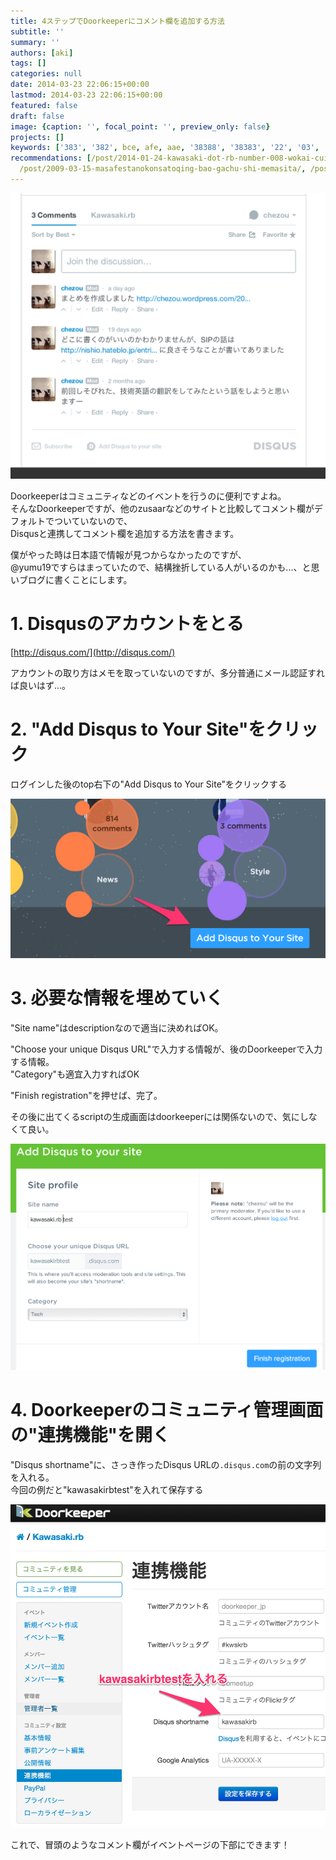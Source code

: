 ```yaml
---
title: 4ステップでDoorkeeperにコメント欄を追加する方法
subtitle: ''
summary: ''
authors: [aki]
tags: []
categories: null
date: 2014-03-23 22:06:15+00:00
lastmod: 2014-03-23 22:06:15+00:00
featured: false
draft: false
image: {caption: '', focal_point: '', preview_only: false}
projects: []
keywords: ['383', '382', bce, afe, aae, '38388', '38383', '22', '03', '2014']
recommendations: [/post/2014-01-24-kawasaki-dot-rb-number-008-wokai-cui-simasita-number-kwskrb/,
  /post/2009-03-15-masafestanokonsatoqing-bao-gachu-shi-memasita/, /post/2015-03-04-googlehuomudezuo-tutashen-qing-huomukaraslacknitong-zhi-wosurufang-fa/]
---
```

[![画像](e382b9e382afe383aae383bce383b3e382b7e383a7e38383e38388-2014-03-23-22-22-17.png)](e382b9e382afe383aae383bce383b3e382b7e383a7e38383e38388-2014-03-23-22-22-17.png)

Doorkeeperはコミュニティなどのイベントを行うのに便利ですよね。  
そんなDoorkeeperですが、他のzusaarなどのサイトと比較してコメント欄がデフォルトでついていないので、  
Disqusと連携してコメント欄を追加する方法を書きます。

僕がやった時は日本語で情報が見つからなかったのですが、  
@yumu19ですらはまっていたので、結構挫折している人がいるのかも...、と思いブログに書くことにします。

# 1. Disqusのアカウントをとる

[http://disqus.com/](http://disqus.com/)

アカウントの取り方はメモを取っていないのですが、多分普通にメール認証すれば良いはず...。

# 2. "Add Disqus to Your Site"をクリック

ログインした後のtop右下の"Add Disqus to Your Site"をクリックする

![画像](e382b9e382afe383aae383bce383b3e382b7e383a7e38383e38388-2014-03-23-22-18-30.png)

# 3. 必要な情報を埋めていく

"Site name"はdescriptionなので適当に決めればOK。

"Choose your unique Disqus URL"で入力する情報が、後のDoorkeeperで入力する情報。  
"Category"も適宜入力すればOK

"Finish registration"を押せば、完了。

その後に出てくるscriptの生成画面はdoorkeeperには関係ないので、気にしなくて良い。

[![画像](e382b9e382afe383aae383bce383b3e382b7e383a7e38383e38388-2014-03-23-22-00-36.png)](e382b9e382afe383aae383bce383b3e382b7e383a7e38383e38388-2014-03-23-22-00-36.png)

# 4. Doorkeeperのコミュニティ管理画面の"連携機能"を開く

"Disqus shortname"に、さっき作ったDisqus URLの`.disqus.com`の前の文字列を入れる。  
今回の例だと"kawasakirbtest"を入れて保存する

[![画像](e382b9e382afe383aae383bce383b3e382b7e383a7e38383e38388-2014-03-23-22-04-25.png)](e382b9e382afe383aae383bce383b3e382b7e383a7e38383e38388-2014-03-23-22-04-25.png)


これで、冒頭のようなコメント欄がイベントページの下部にできます！


